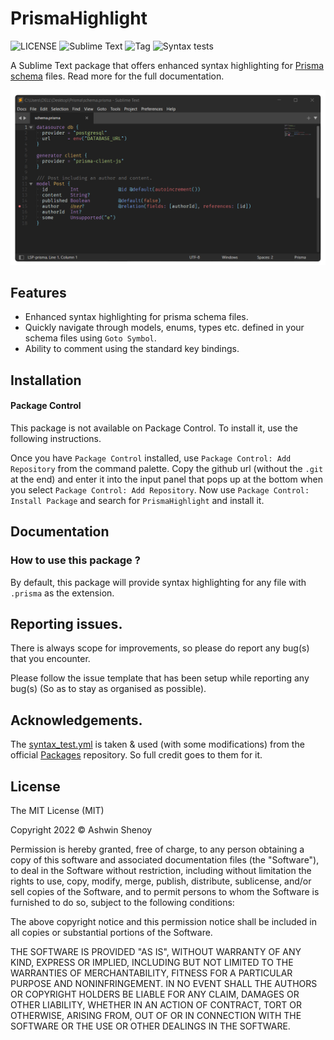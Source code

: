 # PrismaHighlight

![LICENSE](https://img.shields.io/badge/LICENSE-MIT-green?style=for-the-badge) ![Sublime Text](https://img.shields.io/badge/ST-Build%204126+-orange?style=for-the-badge&logo=sublime-text) ![Tag](https://img.shields.io/github/v/tag/Sublime-Instincts/PrismaHighlight?style=for-the-badge&logo=github&sort=semver)
![Syntax tests](https://img.shields.io/github/workflow/status/Sublime-Instincts/PrismaHighlight/syntax_test?color=green&label=Syntax%20Tests&logo=github&logoColor=white&style=for-the-badge)

A Sublime Text package that offers enhanced syntax highlighting for [Prisma schema](https://www.prisma.io/docs/concepts/components/prisma-schema) files. Read more for the full documentation.

![Prisma Highlighting Example](./images/prisma_highlighting_example.png)

## Features

- Enhanced syntax highlighting for prisma schema files.
- Quickly navigate through models, enums, types etc. defined in your schema files using `Goto Symbol`.
- Ability to comment using the standard key bindings.

## Installation

#### Package Control
This package is not available on Package Control. To install it, use the following instructions.

Once you have `Package Control` installed, use `Package Control: Add Repository` from the command palette. Copy the github url (without the `.git` at the end) and enter it into the input panel that pops up at the bottom when you select `Package Control: Add Repository`. Now use `Package Control: Install Package` and search for `PrismaHighlight` and install it.

## Documentation

### How to use this package ?

By default, this package will provide syntax highlighting for any file with `.prisma` as the extension.

## Reporting issues.

There is always scope for improvements, so please do report any bug(s) that you encounter.

Please follow the issue template that has been setup while reporting any bug(s) (So as to stay as organised as possible).

## Acknowledgements.

The [syntax_test.yml](https://github.com/Sublime-Instincts/PrismaHighlight/.github/workflows/syntax_test.yml) is taken & used (with some modifications) from the official [Packages](https://github.com/sublimehq/Packages) repository. So full credit goes to them for it.

## License
The MIT License (MIT)

Copyright 2022 &copy; Ashwin Shenoy

Permission is hereby granted, free of charge, to any person obtaining a copy of this software and associated documentation files (the "Software"), to deal in the Software without restriction, including without limitation the rights to use, copy, modify, merge, publish, distribute, sublicense, and/or sell copies of the Software, and to permit persons to whom the Software is furnished to do so, subject to the following conditions:

The above copyright notice and this permission notice shall be included in all copies or substantial portions of the Software.

THE SOFTWARE IS PROVIDED "AS IS", WITHOUT WARRANTY OF ANY KIND, EXPRESS OR IMPLIED, INCLUDING BUT NOT LIMITED TO THE WARRANTIES OF MERCHANTABILITY, FITNESS FOR A PARTICULAR PURPOSE AND NONINFRINGEMENT. IN NO EVENT SHALL THE AUTHORS OR COPYRIGHT HOLDERS BE LIABLE FOR ANY CLAIM, DAMAGES OR OTHER LIABILITY, WHETHER IN AN ACTION OF CONTRACT, TORT OR OTHERWISE, ARISING FROM, OUT OF OR IN CONNECTION WITH THE SOFTWARE OR THE USE OR OTHER DEALINGS IN THE SOFTWARE.
